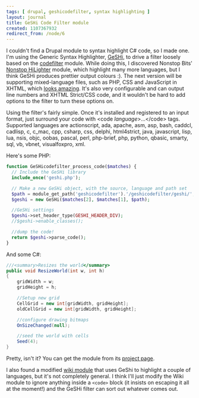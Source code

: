 ```yaml
---
tags: [ drupal, geshicodefilter, syntax highlighting ]
layout: journal
title: GeSHi Code Filter module
created: 1107367932
redirect_from: /node/6
---
```

I couldn't find a Drupal module to syntax highlight C# code, so I made one. I'm using the Generic Syntax Highlighter, <a href="http://qbnz.com/highlighter/">GeSHi</a>, to drive a filter loosely based on the <a href="http://drupal.org/project/codefilter">codefilter</a> module. While doing this, I discovered Nonstop Bits' <a href="http://www.nonstopbits.org/node/151">Nonstop HiLighter</a> module, which highlight many more languages, but I think GeSHi produces prettier output colours :). The next version will be supporting mixed-language files, such as PHP, CSS and JavaScript in XHTML, which <a href="http://qbnz.com/highlighter/tests/demo-new-parser-index-full.html">looks amazing</a>. It's also very configurable and can output line numbers and XHTML Strict/CSS code, and it wouldn't be hard to add options to the filter to turn these options on.

Using the filter's fairly simple. Once it's installed and registered to an input format, just surround your code with &lt;code _language_&gt;...&lt;/code&gt; tags. Supported languages are actionscript, ada, apache, asm, asp, bash, caddcl, cadlisp, c, c_mac, cpp, csharp, css, delphi, html4strict, java, javascript, lisp, lua, nsis, objc, oobas, pascal, perl, php-brief, php, python, qbasic, smarty, sql, vb, vbnet, visualfoxpro, xml.

Here's some PHP:

```php
function GeSHicodefilter_process_code($matches) {
  // Include the GeSHi library
  include_once('geshi.php');

  // Make a new GeSHi object, with the source, language and path set
  $path = module_get_path('geshicodefilter').'/geshicodefilter/geshi/';
  $geshi = new GeSHi($matches[2], $matches[1], $path);

  //GeSHi settings
  $geshi->set_header_type(GESHI_HEADER_DIV);
  //$geshi->enable_classes();

  //dump the code!
  return $geshi->parse_code();
}
```

And some C#:

```csharp
///<summary>Resizes the world</summary>
public void ResizeWorld(int w, int h)
{
    gridWidth = w;
    gridHeight = h;

    //Setup new grid
    CellGrid = new int[gridWidth, gridHeight];
    oldCellGrid = new int[gridWidth, gridHeight];

    //configure drawing bitmaps
    OnSizeChanged(null);

    //seed the world with cells
    Seed(4);
}
```

Pretty, isn't it? You can get the module from its [project page](/project/GeSHicodefilter).

I also found a modified [wiki module](http://www.petersblog.org/node/484) that uses GeShi to highlight a couple of languages, but it's not completely general. I think I'll just modify the Wiki module to ignore anything inside a `<code>` block (it insists on escaping it all at the moment!) and the GeSHi filter can sort out whatever comes out.
